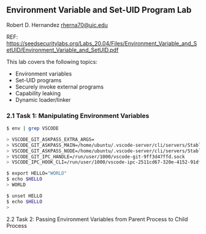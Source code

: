 ## Environment Variable and Set-UID Program Lab

Robert D. Hernandez rherna70@uic.edu

REF: https://seedsecuritylabs.org/Labs_20.04/Files/Environment_Variable_and_SetUID/Environment_Variable_and_SetUID.pdf

This lab covers the following topics:

- Environment variables
- Set-UID programs
- Securely invoke external programs
- Capability leaking
- Dynamic loader/linker

### 2.1 Task 1: Manipulating Environment Variables

```sh
$ env | grep VSCODE

> VSCODE_GIT_ASKPASS_EXTRA_ARGS=
> VSCODE_GIT_ASKPASS_MAIN=/home/ubuntu/.vscode-server/cli/servers/Stable-38c31bc77e0dd6ae88a4e9cc93428cc27a56ba40/server/extensions/git/dist/askpass-main.js
> VSCODE_GIT_ASKPASS_NODE=/home/ubuntu/.vscode-server/cli/servers/Stable-38c31bc77e0dd6ae88a4e9cc93428cc27a56ba40/server/node
> VSCODE_GIT_IPC_HANDLE=/run/user/1000/vscode-git-9ff3d47ffd.sock
> VSCODE_IPC_HOOK_CLI=/run/user/1000/vscode-ipc-2511cd67-320e-4152-91df-2c49b8851ad2.sock
```


```sh
$ export HELLO="WORLD"
$ echo $HELLO
> WORLD
```

```sh
$ unset HELLO
$ echo $HELLO
>
```

2.2 Task 2: Passing Environment Variables from Parent Process to Child Process